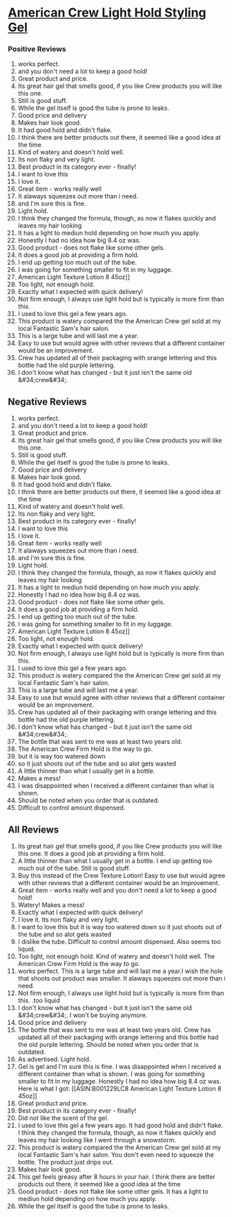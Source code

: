 # [American Crew Light Hold Styling Gel](https://products.checkmycream.com/products/American-Crew-Light-Hold-Styling-Gel.html)

### Positive Reviews

<ol>
      <li>works perfect.</li>
      <li>and you don&#x27;t need a lot to keep a good hold!</li>
      <li>Great product and price.</li>
      <li>Its great hair gel that smells good, if you like Crew products you will like this one.</li>
      <li>Still is good stuff.</li>
      <li>While the gel itself is good the tube is prone to leaks.</li>
      <li>Good price and delivery</li>
      <li>Makes hair look good.</li>
      <li>It had good hold and didn&#x27;t flake.  </li>
      <li>I think there are better products out there, it seemed like a good idea at the time</li>
      <li>Kind of watery and doesn&#x27;t hold well.</li>
      <li>Its non flaky and very light.</li>
      <li>Best product in its category ever - finally!</li>
      <li>I want to love this</li>
      <li>I love it.</li>
      <li>Great item - works really well</li>
      <li>It alaways squeezes out more than i need.</li>
      <li>and I&#x27;m sure this is fine.</li>
      <li>Light hold.</li>
      <li>I think they changed the formula, though, as now it flakes quickly and leaves my hair looking</li>
      <li>It has a light to mediun  hold depending on how much you apply.</li>
      <li>Honestly I had no idea how big 8.4 oz was.</li>
      <li>Good product - does not flake like some other gels.</li>
      <li>It does a good job at providing a firm hold.</li>
      <li>I end up getting too much out of the tube.</li>
      <li>I was going for something smaller to fit in my luggage.</li>
      <li>American Light Texture Lotion 8 45oz]]</li>
      <li>Too light, not enough hold.</li>
      <li>Exactly what I expected with quick delivery!</li>
      <li>Not firm enough, I always use light hold but is typically is more firm than this.</li>
      <li>I used to love this gel a few years ago.  </li>
      <li>This product is watery compared the the American Crew gel sold at my local Fantastic Sam&#x27;s hair salon.  </li>
      <li>This is a large tube and will last me a year.</li>
      <li>Easy to use but would agree with other reviews that a different container would be an improvement.</li>
      <li>Crew has updated all of their packaging with orange lettering and this bottle had the old purple lettering.  </li>
      <li>I don&#x27;t know what has changed - but it just isn&#x27;t the same old &amp;#34;crew&amp;#34;.</li>
</ol>


<h2>Negative Reviews</h2>
<ol>
<li> works perfect.</li>
<li> and you don&#x27;t need a lot to keep a good hold!</li>
<li> Great product and price.</li>
<li> Its great hair gel that smells good, if you like Crew products you will like this one.</li>
<li> Still is good stuff.</li>
<li> While the gel itself is good the tube is prone to leaks.</li>
<li> Good price and delivery</li>
<li> Makes hair look good.</li>
<li> It had good hold and didn&#x27;t flake.  </li>
<li> I think there are better products out there, it seemed like a good idea at the time</li>
<li> Kind of watery and doesn&#x27;t hold well.</li>
<li> Its non flaky and very light.</li>
<li> Best product in its category ever - finally!</li>
<li> I want to love this</li>
<li> I love it.</li>
<li> Great item - works really well</li>
<li> It alaways squeezes out more than i need.</li>
<li> and I&#x27;m sure this is fine.</li>
<li> Light hold.</li>
<li> I think they changed the formula, though, as now it flakes quickly and leaves my hair looking</li>
<li> It has a light to mediun  hold depending on how much you apply.</li>
<li> Honestly I had no idea how big 8.4 oz was.</li>
<li> Good product - does not flake like some other gels.</li>
<li> It does a good job at providing a firm hold.</li>
<li> I end up getting too much out of the tube.</li>
<li> I was going for something smaller to fit in my luggage.</li>
<li> American Light Texture Lotion 8 45oz]]</li>
<li> Too light, not enough hold.</li>
<li> Exactly what I expected with quick delivery!</li>
<li> Not firm enough, I always use light hold but is typically is more firm than this.</li>
<li> I used to love this gel a few years ago.  </li>
<li> This product is watery compared the the American Crew gel sold at my local Fantastic Sam&#x27;s hair salon.  </li>
<li> This is a large tube and will last me a year.</li>
<li> Easy to use but would agree with other reviews that a different container would be an improvement.</li>
<li> Crew has updated all of their packaging with orange lettering and this bottle had the old purple lettering.  </li>
<li> I don&#x27;t know what has changed - but it just isn&#x27;t the same old &amp;#34;crew&amp;#34;.</li>
<li> The bottle that was sent to me was at least two years old.  </li>
<li> The American Crew Firm Hold is the way to go.</li>
<li> but it is way too watered down</li>
<li> so it just shoots out of the tube and so alot gets wasted</li>
<li> A little thinner than what I usually get in a bottle.</li>
<li> Makes a mess!</li>
<li> I was disappointed when I received a different container than what is shown.</li>
<li> Should be noted when you order that is outdated.</li>
<li> Difficult to control amount dispensed.  </li>
</ol>

<h2>All Reviews</h2>

<ol>
    <li> Its great hair gel that smells good, if you like Crew products you will like this one. It does a good job at providing a firm hold.</li>
    <li> A little thinner than what I usually get in a bottle. I end up getting too much out of the tube. Still is good stuff.</li>
    <li> Buy this instead of the Crew Texture Lotion!  Easy to use but would agree with other reviews that a different container would be an improvement.</li>
    <li> Great item - works really well and you don&#x27;t need a lot to keep a good hold!</li>
    <li> Watery! Makes a mess!</li>
    <li> Exactly what I expected with quick delivery!</li>
    <li> I love it. Its non flaky and very light.</li>
    <li> I want to love this but it is way too watered down so it just shoots out of the tube and so alot gets wasted</li>
    <li> I dislike the tube.  Difficult to control amount dispensed.  Also seems too liquid.</li>
    <li> Too light, not enough hold. Kind of watery and doesn&#x27;t hold well. The American Crew Firm Hold is the way to go.</li>
    <li> works perfect. This is a large tube and will last me a year.I wish the hole that shoots out product was smaller. It alaways squeezes out more than i need.</li>
    <li> Not firm enough, I always use light hold but is typically is more firm than this. .too liquid</li>
    <li> I don&#x27;t know what has changed - but it just isn&#x27;t the same old &amp;#34;crew&amp;#34;. I won&#x27;t be buying anymore.</li>
    <li> Good price and delivery</li>
    <li> The bottle that was sent to me was at least two years old.  Crew has updated all of their packaging with orange lettering and this bottle had the old purple lettering.  Should be noted when you order that is outdated.</li>
    <li> As advertised. Light hold.</li>
    <li> Gel is gel and I&#x27;m sure this is fine. I was disappointed when I received a different container than what is shown. I was going for something smaller to fit in my luggage. Honestly I had no idea how big 8.4 oz was. Here is what I got: [[ASIN:B001229LC8 American Light Texture Lotion 8 45oz]]</li>
    <li> Great product and price.</li>
    <li> Best product in its category ever - finally!</li>
    <li> Did not like the scent of the gel.</li>
    <li> I used to love this gel a few years ago.  It had good hold and didn&#x27;t flake.  I think they changed the formula, though, as now it flakes quickly and leaves my hair looking like I went through a snowstorm.</li>
    <li> This product is watery compared the the American Crew gel sold at my local Fantastic Sam&#x27;s hair salon.  You don&#x27;t even need to squeeze the bottle. The product just drips out.</li>
    <li> Makes hair look good.</li>
    <li> This gel feels greasy after 8 hours in your hair. I think there are better products out there, it seemed like a good idea at the time</li>
    <li> Good product - does not flake like some other gels. It has a light to mediun  hold depending on how much you apply.</li>
    <li> While the gel itself is good the tube is prone to leaks.</li>
</ol>




